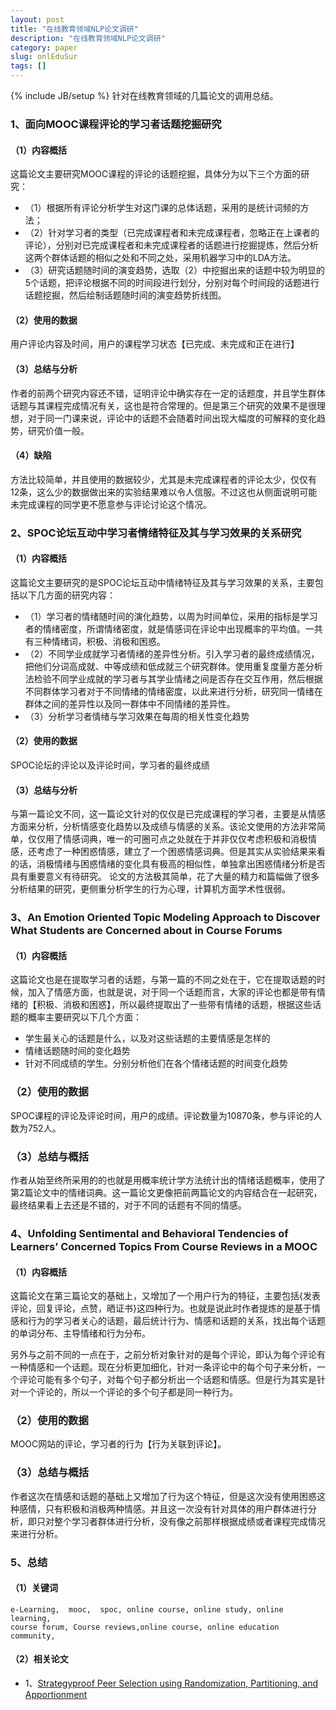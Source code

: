 ```yaml
---
layout: post
title: "在线教育领域NLP论文调研"
description: "在线教育领域NLP论文调研"
category: paper
slug: onlEduSur
tags: []
---
```

{% include JB/setup %}
针对在线教育领域的几篇论文的调用总结。

### 1、面向MOOC课程评论的学习者话题挖掘研究
#### （1）内容概括
这篇论文主要研究MOOC课程的评论的话题挖掘，具体分为以下三个方面的研究：
- （1）根据所有评论分析学生对这门课的总体话题，采用的是统计词频的方法；
- （2）针对学习者的类型（已完成课程者和未完成课程者，忽略正在上课者的评论），分别对已完成课程者和未完成课程者的话题进行挖掘提炼，然后分析这两个群体话题的相似之处和不同之处，采用机器学习中的LDA方法。
- （3）研究话题随时间的演变趋势，选取（2）中挖掘出来的话题中较为明显的5个话题，把评论根据不同的时间段进行划分，分别对每个时间段的话题进行话题挖掘，然后绘制话题随时间的演变趋势折线图。

#### （2）使用的数据
用户评论内容及时间，用户的课程学习状态【已完成、未完成和正在进行】

#### （3）总结与分析
作者的前两个研究内容还不错，证明评论中确实存在一定的话题度，并且学生群体话题与其课程完成情况有关，这也是符合常理的。但是第三个研究的效果不是很理想，对于同一门课来说，评论中的话题不会随着时间出现大幅度的可解释的变化趋势，研究价值一般。
#### （4）缺陷
方法比较简单，并且使用的数据较少，尤其是未完成课程者的评论太少，仅仅有12条，这么少的数据做出来的实验结果难以令人信服。不过这也从侧面说明可能未完成课程的同学更不愿意参与评论讨论这个情况。

### 2、SPOC论坛互动中学习者情绪特征及其与学习效果的关系研究
#### （1）内容概括
这篇论文主要研究的是SPOC论坛互动中情绪特征及其与学习效果的关系，主要包括以下几方面的研究内容：  
- （1）学习者的情绪随时间的演化趋势，以周为时间单位，采用的指标是学习者的情绪密度，所谓情绪密度，就是情感词在评论中出现概率的平均值。一共有三种情绪词，积极、消极和困惑。
- （2）不同学业成就学习者情绪的差异性分析。引入学习者的最终成绩情况，把他们分词高成就、中等成绩和低成就三个研究群体。使用重复度量方差分析法检验不同学业成就的学习者与其学业情绪之间是否存在交互作用，然后根据不同群体学习者对于不同情绪的情绪密度，以此来进行分析，研究同一情绪在群体之间的差异性以及同一群体中不同情绪的差异性。
- （3）分析学习者情绪与学习效果在每周的相关性变化趋势

#### （2）使用的数据
SPOC论坛的评论以及评论时间，学习者的最终成绩

#### （3）总结与分析
与第一篇论文不同，这一篇论文针对的仅仅是已完成课程的学习者，主要是从情感方面来分析，分析情感变化趋势以及成绩与情感的关系。该论文使用的方法非常简单，仅仅用了情感词典，唯一的可圈可点之处就在于并非仅仅考虑积极和消极情感，还考虑了一种困惑情感，建立了一个困惑情感词典。但是其实从实验结果来看的话，消极情绪与困惑情绪的变化具有极高的相似性，单独拿出困惑情绪分析是否具有重要意义有待研究。
论文的方法极其简单，花了大量的精力和篇幅做了很多分析结果的研究，更侧重分析学生的行为心理，计算机方面学术性很弱。

### 3、An Emotion Oriented Topic Modeling Approach to Discover What Students are Concerned about in Course Forums
#### （1）内容概括
这篇论文也是在提取学习者的话题，与第一篇的不同之处在于，它在提取话题的时候，加入了情感方面，也就是说，对于同一个话题而言，大家的评论也都是带有情绪的【积极、消极和困惑】，所以最终提取出了一些带有情绪的话题，根据这些话题的概率主要研究以下几个方面：
- 学生最关心的话题是什么，以及对这些话题的主要情感是怎样的
- 情绪话题随时间的变化趋势
- 针对不同成绩的学生。分别分析他们在各个情绪话题的时间变化趋势

### （2）使用的数据
SPOC课程的评论及评论时间，用户的成绩。评论数量为10870条，参与评论的人数为752人。

### （3）总结与概括
作者从始至终所采用的的也就是用概率统计学方法统计出的情绪话题概率，使用了第2篇论文中的情绪词典。这一篇论文更像把前两篇论文的内容结合在一起研究，最终结果看上去还是不错的，对于不同的话题有不同的情感。

### 4、Unfolding Sentimental and Behavioral Tendencies of Learners’ Concerned Topics From Course Reviews in a MOOC
#### （1）内容概括
这篇论文在第三篇论文的基础上，又增加了一个用户行为的特征，主要包括{发表评论，回复评论，点赞，晒证书}这四种行为。也就是说此时作者提炼的是基于情感和行为的学习者关心的话题，最后统计行为、情感和话题的关系，找出每个话题的单词分布、主导情绪和行为分布。

另外与之前不同的一点在于，之前分析对象针对的是每个评论，即认为每个评论有一种情感和一个话题。现在分析更加细化，针对一条评论中的每个句子来分析，一个评论可能有多个句子，对每个句子都分析出一个话题和情感。但是行为其实是针对一个评论的，所以一个评论的多个句子都是同一种行为。

### （2）使用的数据
MOOC网站的评论，学习者的行为【行为关联到评论】。

### （3）总结与概括
作者这次在情感和话题的基础上又增加了行为这个特征，但是这次没有使用困惑这种感情，只有积极和消极两种情感。并且这一次没有针对具体的用户群体进行分析，即只对整个学习者群体进行分析，没有像之前那样根据成绩或者课程完成情况来进行分析。

### 5、总结
#### （1）关键词
```
e-Learning,  mooc,  spoc, online course, online study, online learning,
course forum, Course reviews,online course, online education community,
```
#### （2）相关论文
- 1、[Strategyproof Peer Selection using Randomization, Partitioning, and Apportionment](https://arxiv.org/pdf/1604.03632v2.pdf)

